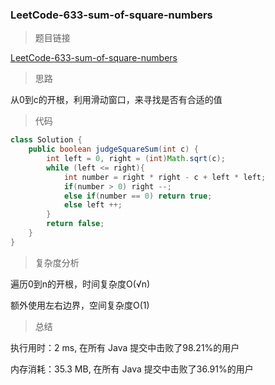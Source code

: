 ### LeetCode-633-sum-of-square-numbers

> 题目链接

[LeetCode-633-sum-of-square-numbers](https://leetcode-cn.com/problems/sum-of-square-numbers/)

> 思路

从0到c的开根，利用滑动窗口，来寻找是否有合适的值

> 代码

```java
class Solution {
    public boolean judgeSquareSum(int c) {
        int left = 0, right = (int)Math.sqrt(c);
        while (left <= right){
            int number = right * right - c + left * left;
            if(number > 0) right --;
            else if(number == 0) return true;
            else left ++;
        }
        return false;
    }
}
```

> 复杂度分析

遍历0到n的开根，时间复杂度O(√n)

额外使用左右边界，空间复杂度O(1)

> 总结

执行用时：2 ms, 在所有 Java 提交中击败了98.21%的用户

内存消耗：35.3 MB, 在所有 Java 提交中击败了36.91%的用户
